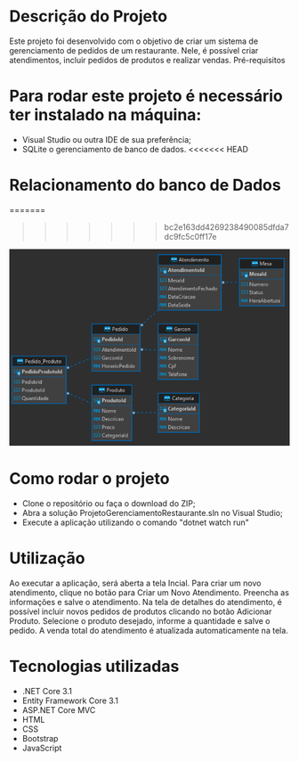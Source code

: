 
# Descrição do Projeto

Este projeto foi desenvolvido com o objetivo de criar um sistema de gerenciamento de pedidos de um restaurante. Nele, é possível criar atendimentos, incluir pedidos de produtos e realizar vendas.
Pré-requisitos

# Para rodar este projeto é necessário ter instalado na máquina:

- Visual Studio ou outra IDE de sua preferência;
- SQLite o gerenciamento de banco de dados.
<<<<<<< HEAD

# Relacionamento do banco de Dados
=======
>>>>>>> bc2e163dd4269238490085dfda7dc9fc5c0ff17e
<div alingn="center">
 <a> <img src="ProjetoGerenciamentoRestaurante.RazorPages/Design/Image/Relacionamentos_BD.png" target="_blank"></a>
</div>

# Como rodar o projeto

- Clone o repositório ou faça o download do ZIP;
- Abra a solução ProjetoGerenciamentoRestaurante.sln no Visual Studio;
- Execute a aplicação utilizando o comando "dotnet watch run"

# Utilização

Ao executar a aplicação, será aberta a tela Incial. Para criar um novo atendimento, clique no botão para Criar um Novo Atendimento. Preencha as informações e salve o atendimento. Na tela de detalhes do atendimento, é possível incluir novos pedidos de produtos clicando no botão Adicionar Produto. Selecione o produto desejado, informe a quantidade e salve o pedido. A venda total do atendimento é atualizada automaticamente na tela.

# Tecnologias utilizadas

- .NET Core 3.1
- Entity Framework Core 3.1
- ASP.NET Core MVC
- HTML
- CSS
- Bootstrap
- JavaScript
